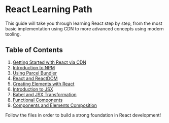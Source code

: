# React Learning Path

This guide will take you through learning React step by step, from the most basic implementation using CDN to more advanced concepts using modern tooling.

## Table of Contents

1. [Getting Started with React via CDN](./01_React_via_CDN.md)
2. [Introduction to NPM](./02_Introduction_to_NPM.md) 
3. [Using Parcel Bundler](./03_Parcel_Bundler.md)
4. [React and ReactDOM](./04_React_and_ReactDOM.md)
5. [Creating Elements with React](./05_Creating_Elements.md)
6. [Introduction to JSX](./06_Introduction_to_JSX.md)
7. [Babel and JSX Transformation](./07_Babel_and_JSX.md)
8. [Functional Components](./08_Functional_Components.md)
9. [Components and Elements Composition](./09_Components_and_Elements.md)

Follow the files in order to build a strong foundation in React development!

